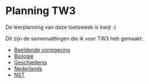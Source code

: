 # Planning TW3

De leerplanning van deze toetsweek is kwijt :(

Dit zijn de samenvattingen die ik voor TW3 heb gemaakt:

- [Beeldende vormgeving](Beeldende%20vormgeving)
- [Biologie](Biologie)
- [Geschiedenis](Geschiedenis)
- [Nederlands](Nederlands)
- [NST](NST)
